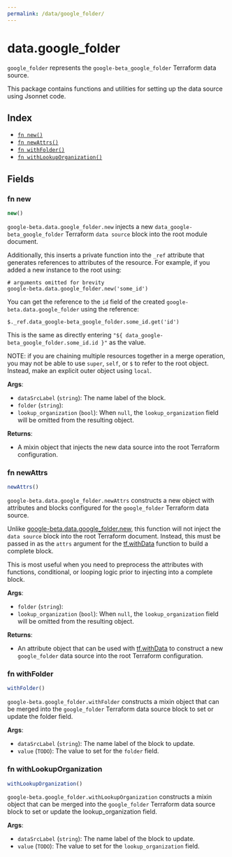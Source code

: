 ```yaml
---
permalink: /data/google_folder/
---
```


# data.google_folder

`google_folder` represents the `google-beta_google_folder` Terraform data source.



This package contains functions and utilities for setting up the data source using Jsonnet code.


## Index

* [`fn new()`](#fn-new)
* [`fn newAttrs()`](#fn-newattrs)
* [`fn withFolder()`](#fn-withfolder)
* [`fn withLookupOrganization()`](#fn-withlookuporganization)

## Fields

### fn new

```ts
new()
```


`google-beta.data.google_folder.new` injects a new `data_google-beta_google_folder` Terraform `data source`
block into the root module document.

Additionally, this inserts a private function into the `_ref` attribute that generates references to attributes of the
resource. For example, if you added a new instance to the root using:

    # arguments omitted for brevity
    google-beta.data.google_folder.new('some_id')

You can get the reference to the `id` field of the created `google-beta.data.google_folder` using the reference:

    $._ref.data_google-beta_google_folder.some_id.get('id')

This is the same as directly entering `"${ data_google-beta_google_folder.some_id.id }"` as the value.

NOTE: if you are chaining multiple resources together in a merge operation, you may not be able to use `super`, `self`,
or `$` to refer to the root object. Instead, make an explicit outer object using `local`.

**Args**:
  - `dataSrcLabel` (`string`): The name label of the block.
  - `folder` (`string`): 
  - `lookup_organization` (`bool`):  When `null`, the `lookup_organization` field will be omitted from the resulting object.

**Returns**:
- A mixin object that injects the new data source into the root Terraform configuration.


### fn newAttrs

```ts
newAttrs()
```


`google-beta.data.google_folder.newAttrs` constructs a new object with attributes and blocks configured for the `google_folder`
Terraform data source.

Unlike [google-beta.data.google_folder.new](#fn-googlefoldernew), this function will not inject the `data source`
block into the root Terraform document. Instead, this must be passed in as the `attrs` argument for the
[tf.withData](https://github.com/tf-libsonnet/core/tree/main/docs#fn-withdata) function to build a complete block.

This is most useful when you need to preprocess the attributes with functions, conditional, or looping logic prior to
injecting into a complete block.

**Args**:
  - `folder` (`string`): 
  - `lookup_organization` (`bool`):  When `null`, the `lookup_organization` field will be omitted from the resulting object.

**Returns**:
  - An attribute object that can be used with [tf.withData](https://github.com/tf-libsonnet/core/tree/main/docs#fn-withdata) to construct a new `google_folder` data source into the root Terraform configuration.


### fn withFolder

```ts
withFolder()
```

`google-beta.google_folder.withFolder` constructs a mixin object that can be merged into the `google_folder`
Terraform data source block to set or update the folder field.



**Args**:
  - `dataSrcLabel` (`string`): The name label of the block to update.
  - `value` (`TODO`): The value to set for the `folder` field.


### fn withLookupOrganization

```ts
withLookupOrganization()
```

`google-beta.google_folder.withLookupOrganization` constructs a mixin object that can be merged into the `google_folder`
Terraform data source block to set or update the lookup_organization field.



**Args**:
  - `dataSrcLabel` (`string`): The name label of the block to update.
  - `value` (`TODO`): The value to set for the `lookup_organization` field.
